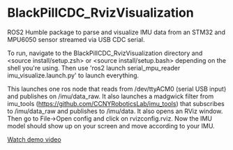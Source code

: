 # BlackPillCDC_RvizVisualization
ROS2 Humble package to parse and visualize IMU data from an STM32 and MPU6050 sensor streamed via USB CDC serial. 

To run, navigate to the BlackPillCDC_RvizVisualization directory and <source install/setup.zsh> or <source install/setup.bash> depending on the shell you're using. Then use 'ros2 launch serial_mpu_reader imu_visualize.launch.py' to launch everything.

This launches one ros node that reads from /dev/ttyACM0 (serial USB input) and publishes on /imu/data_raw. It also launches a madgwick filter from imu_tools (https://github.com/CCNYRoboticsLab/imu_tools) that subscribes to /imu/data_raw and publishes to /imu/data. It also opens an RViz window. Then go to File->Open config and click on rvizconfig.rviz. Now the IMU model should show up on your screen and move according to your IMU.

[Watch demo video](demo.mp4)
